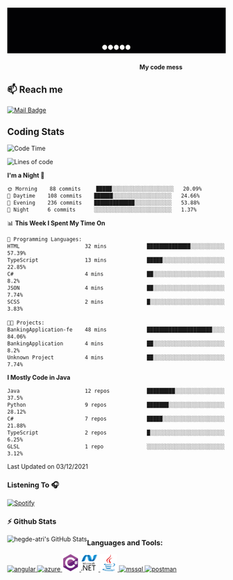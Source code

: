 ![](https://github.com/hegde-atri/hegde-atri/blob/main/ezgif.com-gif-maker.gif)
#### &nbsp;&nbsp;&nbsp;&nbsp;&nbsp;&nbsp;&nbsp;&nbsp;&nbsp;&nbsp;&nbsp;&nbsp;&nbsp;&nbsp;&nbsp;&nbsp;&nbsp;&nbsp;&nbsp;&nbsp;&nbsp;&nbsp;&nbsp;&nbsp;&nbsp;&nbsp;&nbsp;&nbsp;&nbsp;&nbsp;&nbsp;&nbsp;&nbsp;&nbsp;&nbsp;&nbsp;&nbsp;&nbsp;&nbsp;&nbsp;&nbsp;&nbsp;&nbsp;&nbsp;&nbsp;&nbsp;&nbsp;&nbsp;&nbsp;&nbsp;&nbsp;&nbsp;&nbsp;&nbsp;&nbsp;&nbsp;&nbsp;&nbsp;&nbsp;&nbsp;&nbsp;&nbsp;&nbsp;&nbsp;&nbsp;&nbsp;&nbsp;&nbsp;&nbsp;&nbsp;&nbsp;&nbsp;&nbsp;&nbsp;&nbsp;&nbsp;&nbsp;&nbsp;&nbsp;&nbsp;&nbsp;&nbsp;&nbsp;&nbsp;&nbsp;&nbsp;&nbsp;&nbsp;&nbsp;&nbsp;&nbsp; My code mess



## 📫 Reach me
[![Mail Badge](https://img.shields.io/badge/-hegde_atri-c0392b?style=flat&labelColor=c0392b&logo=gmail&logoColor=white)](mailto:dev.hegdeatri@gmail.com)

## Coding Stats

<!--START_SECTION:waka-->
![Code Time](http://img.shields.io/badge/Code%20Time-89%20hrs%2021%20mins-blue)

![Lines of code](https://img.shields.io/badge/From%20Hello%20World%20I%27ve%20Written-845%20Thousand%20lines%20of%20code-blue)

**I'm a Night 🦉** 

```text
🌞 Morning    88 commits     █████░░░░░░░░░░░░░░░░░░░░   20.09% 
🌆 Daytime    108 commits    ██████░░░░░░░░░░░░░░░░░░░   24.66% 
🌃 Evening    236 commits    █████████████░░░░░░░░░░░░   53.88% 
🌙 Night      6 commits      ░░░░░░░░░░░░░░░░░░░░░░░░░   1.37%

```


📊 **This Week I Spent My Time On** 

```text
💬 Programming Languages: 
HTML                     32 mins             ██████████████░░░░░░░░░░░   57.39% 
TypeScript               13 mins             █████░░░░░░░░░░░░░░░░░░░░   22.85% 
C#                       4 mins              ██░░░░░░░░░░░░░░░░░░░░░░░   8.2% 
JSON                     4 mins              ██░░░░░░░░░░░░░░░░░░░░░░░   7.74% 
SCSS                     2 mins              █░░░░░░░░░░░░░░░░░░░░░░░░   3.83%

🐱‍💻 Projects: 
BankingApplication-fe    48 mins             █████████████████████░░░░   84.06% 
BankingApplication       4 mins              ██░░░░░░░░░░░░░░░░░░░░░░░   8.2% 
Unknown Project          4 mins              ██░░░░░░░░░░░░░░░░░░░░░░░   7.74%

```

**I Mostly Code in Java** 

```text
Java                     12 repos            █████████░░░░░░░░░░░░░░░░   37.5% 
Python                   9 repos             ███████░░░░░░░░░░░░░░░░░░   28.12% 
C#                       7 repos             █████░░░░░░░░░░░░░░░░░░░░   21.88% 
TypeScript               2 repos             █░░░░░░░░░░░░░░░░░░░░░░░░   6.25% 
GLSL                     1 repo              ░░░░░░░░░░░░░░░░░░░░░░░░░   3.12%

```



 Last Updated on 03/12/2021
<!--END_SECTION:waka-->

### Listening To 🎧
[![Spotify](https://novatorem-hegde-atri.vercel.app/api/spotify)](https://open.spotify.com/user/hegde_atri)

### :zap: Github Stats
  <img align="left" alt="hegde-atri's GitHub Stats" src="https://github-readme-stats-hegde-atri.vercel.app/api?username=hegde-atri&show_icons=true&hide_border=true&theme=dracula" />

<h3 align="left">Languages and Tools:</h3>
<p align="left"> <a href="https://angular.io" target="_blank"> <img src="https://angular.io/assets/images/logos/angular/angular.svg" alt="angular" width="40" height="40"/> </a> <a href="https://azure.microsoft.com/en-in/" target="_blank"> <img src="https://www.vectorlogo.zone/logos/microsoft_azure/microsoft_azure-icon.svg" alt="azure" width="40" height="40"/> </a> <a href="https://www.w3schools.com/cs/" target="_blank"> <img src="https://raw.githubusercontent.com/devicons/devicon/master/icons/csharp/csharp-original.svg" alt="csharp" width="40" height="40"/> </a> <a href="https://dotnet.microsoft.com/" target="_blank"> <img src="https://raw.githubusercontent.com/devicons/devicon/master/icons/dot-net/dot-net-original-wordmark.svg" alt="dotnet" width="40" height="40"/> </a> <a href="https://www.java.com" target="_blank"> <img src="https://raw.githubusercontent.com/devicons/devicon/master/icons/java/java-original.svg" alt="java" width="40" height="40"/> </a> <a href="https://www.microsoft.com/en-us/sql-server" target="_blank"> <img src="https://www.svgrepo.com/show/303229/microsoft-sql-server-logo.svg" alt="mssql" width="40" height="40"/> </a> <a href="https://postman.com" target="_blank"> <img src="https://www.vectorlogo.zone/logos/getpostman/getpostman-icon.svg" alt="postman" width="40" height="40"/> </a> </p>
